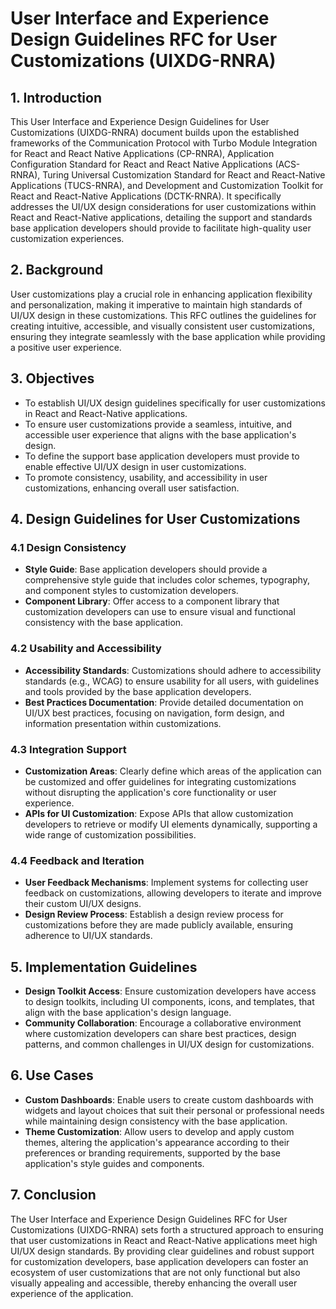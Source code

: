 # User Interface and Experience Design Guidelines RFC for User Customizations (UIXDG-RNRA)

## 1. Introduction

This User Interface and Experience Design Guidelines for User Customizations (UIXDG-RNRA) document builds upon the established frameworks of the Communication Protocol with Turbo Module Integration for React and React Native Applications (CP-RNRA), Application Configuration Standard for React and React Native Applications (ACS-RNRA), Turing Universal Customization Standard for React and React-Native Applications (TUCS-RNRA), and Development and Customization Toolkit for React and React-Native Applications (DCTK-RNRA). It specifically addresses the UI/UX design considerations for user customizations within React and React-Native applications, detailing the support and standards base application developers should provide to facilitate high-quality user customization experiences.

## 2. Background

User customizations play a crucial role in enhancing application flexibility and personalization, making it imperative to maintain high standards of UI/UX design in these customizations. This RFC outlines the guidelines for creating intuitive, accessible, and visually consistent user customizations, ensuring they integrate seamlessly with the base application while providing a positive user experience.

## 3. Objectives

- To establish UI/UX design guidelines specifically for user customizations in React and React-Native applications.
- To ensure user customizations provide a seamless, intuitive, and accessible user experience that aligns with the base application's design.
- To define the support base application developers must provide to enable effective UI/UX design in user customizations.
- To promote consistency, usability, and accessibility in user customizations, enhancing overall user satisfaction.

## 4. Design Guidelines for User Customizations

### 4.1 Design Consistency

- **Style Guide**: Base application developers should provide a comprehensive style guide that includes color schemes, typography, and component styles to customization developers.
- **Component Library**: Offer access to a component library that customization developers can use to ensure visual and functional consistency with the base application.

### 4.2 Usability and Accessibility

- **Accessibility Standards**: Customizations should adhere to accessibility standards (e.g., WCAG) to ensure usability for all users, with guidelines and tools provided by the base application developers.
- **Best Practices Documentation**: Provide detailed documentation on UI/UX best practices, focusing on navigation, form design, and information presentation within customizations.

### 4.3 Integration Support

- **Customization Areas**: Clearly define which areas of the application can be customized and offer guidelines for integrating customizations without disrupting the application's core functionality or user experience.
- **APIs for UI Customization**: Expose APIs that allow customization developers to retrieve or modify UI elements dynamically, supporting a wide range of customization possibilities.

### 4.4 Feedback and Iteration

- **User Feedback Mechanisms**: Implement systems for collecting user feedback on customizations, allowing developers to iterate and improve their custom UI/UX designs.
- **Design Review Process**: Establish a design review process for customizations before they are made publicly available, ensuring adherence to UI/UX standards.

## 5. Implementation Guidelines

- **Design Toolkit Access**: Ensure customization developers have access to design toolkits, including UI components, icons, and templates, that align with the base application's design language.
- **Community Collaboration**: Encourage a collaborative environment where customization developers can share best practices, design patterns, and common challenges in UI/UX design for customizations.

## 6. Use Cases

- **Custom Dashboards**: Enable users to create custom dashboards with widgets and layout choices that suit their personal or professional needs while maintaining design consistency with the base application.
- **Theme Customization**: Allow users to develop and apply custom themes, altering the application's appearance according to their preferences or branding requirements, supported by the base application's style guides and components.

## 7. Conclusion

The User Interface and Experience Design Guidelines RFC for User Customizations (UIXDG-RNRA) sets forth a structured approach to ensuring that user customizations in React and React-Native applications meet high UI/UX design standards. By providing clear guidelines and robust support for customization developers, base application developers can foster an ecosystem of user customizations that are not only functional but also visually appealing and accessible, thereby enhancing the overall user experience of the application.